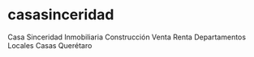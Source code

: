 # casasinceridad
Casa Sinceridad Inmobiliaria Construcción Venta Renta Departamentos Locales Casas Querétaro
